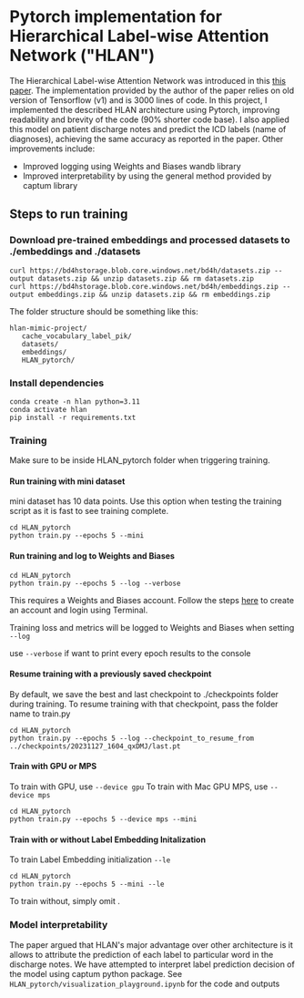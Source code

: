 # Pytorch implementation for Hierarchical Label-wise Attention Network ("HLAN")


The Hierarchical Label-wise Attention Network was introduced in this [this paper](https://arxiv.org/abs/2010.15728). The implementation provided by the author of the paper relies on old version of Tensorflow (v1) and is 3000 lines of code. In this project, I implemented the described HLAN architecture using Pytorch, improving readability and brevity of the code (90% shorter code base). I also applied this model on patient discharge notes and predict the ICD labels (name of diagnoses), achieving the same accuracy as reported in the paper. 
Other improvements include:
- Improved logging using Weights and Biases wandb library
- Improved interpretability by using the general method provided by captum library

## Steps to run training

### Download pre-trained embeddings and processed datasets to ./embeddings and ./datasets

```
curl https://bd4hstorage.blob.core.windows.net/bd4h/datasets.zip --output datasets.zip && unzip datasets.zip && rm datasets.zip
curl https://bd4hstorage.blob.core.windows.net/bd4h/embeddings.zip --output embeddings.zip && unzip datasets.zip && rm embeddings.zip
```

The folder structure should be something like this:

```
hlan-mimic-project/
   cache_vocabulary_label_pik/
   datasets/
   embeddings/
   HLAN_pytorch/
```

### Install dependencies

```
conda create -n hlan python=3.11
conda activate hlan
pip install -r requirements.txt
```

### Training

Make sure to be inside HLAN_pytorch folder when triggering training.

#### Run training with mini dataset

mini dataset has 10 data points. Use this option when testing the training script as it is fast to see training complete.

```
cd HLAN_pytorch
python train.py --epochs 5 --mini
```

#### Run training and log to Weights and Biases

```
cd HLAN_pytorch
python train.py --epochs 5 --log --verbose
```

This requires a Weights and Biases account. Follow the steps [here](https://docs.wandb.ai/quickstart) to create an account and login using Terminal.

Training loss and metrics will be logged to Weights and Biases when setting `--log`

use `--verbose` if want to print every epoch results to the console

#### Resume training with a previously saved checkpoint

By default, we save the best and last checkpoint to ./checkpoints folder during training. To resume training with that checkpoint, pass the folder name to train.py

```
cd HLAN_pytorch
python train.py --epochs 5 --log --checkpoint_to_resume_from ../checkpoints/20231127_1604_qxDMJ/last.pt
```

#### Train with GPU or MPS

To train with GPU, use `--device gpu`
To train with Mac GPU MPS, use `--device mps`

```
cd HLAN_pytorch
python train.py --epochs 5 --device mps --mini
```

#### Train with or without Label Embedding Initalization

To train Label Embedding initialization `--le`

```
cd HLAN_pytorch
python train.py --epochs 5 --mini --le
```

To train without, simply omit .

### Model interpretability

The paper argued that HLAN's major advantage over other architecture is it allows to attribute the prediction of each label to particular word in the discharge notes. We have attempted to interpret label prediction decision of the model using captum python package. See `HLAN_pytorch/visualization_playground.ipynb` for the code and outputs
